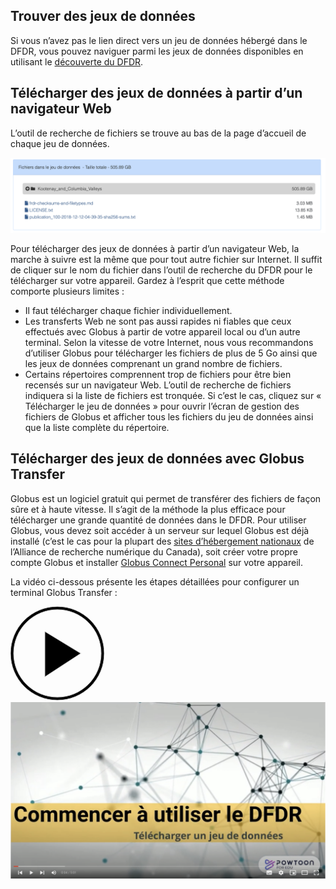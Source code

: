 ## Trouver des jeux de données
Si vous n’avez pas le lien direct vers un jeu de données hébergé dans le DFDR, vous pouvez naviguer parmi les jeux de données disponibles en utilisant le [découverte du DFDR](/repo/search?locale=fr).

## Télécharger des jeux de données à partir d’un navigateur Web
L’outil de recherche de fichiers se trouve au bas de la page d’accueil de chaque jeu de données.

<a href="/docs/img/screenshots/téléchargement_données/toile_télécharger.png" class="screenshot-lightbox">
<img src="/docs/img/screenshots/téléchargement_données/toile_télécharger.png" alt="Capture d'écran montrant le widget de navigation de fichiers sur la page d'accueil de l'élément FRDR." class="screenshot"/>
</a>

Pour télécharger des jeux de données à partir d’un navigateur Web, la marche à suivre est la même que pour tout autre fichier sur Internet. Il suffit de cliquer sur le nom du fichier dans l’outil de recherche du DFDR pour le télécharger sur votre appareil. Gardez à l’esprit que cette méthode comporte plusieurs limites :

* Il faut télécharger chaque fichier individuellement.
* Les transferts Web ne sont pas aussi rapides ni fiables que ceux effectués avec Globus à partir de votre appareil local ou d’un autre terminal. Selon la vitesse de votre Internet, nous vous recommandons d’utiliser Globus pour télécharger les fichiers de plus de 5 Go ainsi que les jeux de données comprenant un grand nombre de fichiers.
* Certains répertoires comprennent trop de fichiers pour être bien recensés sur un navigateur Web. L’outil de recherche de fichiers indiquera si la liste de fichiers est tronquée. Si c’est le cas, cliquez sur « Télécharger le jeu de données » pour ouvrir l’écran de gestion des fichiers de Globus et afficher tous les fichiers du jeu de données ainsi que la liste complète du répertoire.

## Télécharger des jeux de données avec Globus Transfer
Globus est un logiciel gratuit qui permet de transférer des fichiers de façon sûre et à haute vitesse. Il s’agit de la méthode la plus efficace pour télécharger une grande quantité de données dans le DFDR. Pour utiliser Globus, vous devez soit accéder à un serveur sur lequel Globus est déjà installé (c’est le cas pour la plupart des [sites d’hébergement nationaux](https://alliancecan.ca/fr/services/calcul-informatique-de-pointe/la-federation/sites-dhebergement-nationaux) de l’Alliance de recherche numérique du Canada), soit créer votre propre compte Globus et installer [Globus Connect Personal](https://www.globus.org/globus-connect-personal) sur votre appareil.

La vidéo ci-dessous présente les étapes détaillées pour configurer un terminal Globus Transfer :

<div class="video-wrap">
<a href="https://www.youtube.com/watch?v=zSdpMNlIlpk&list=PLX9EpizS4A0suoSV2N0nn9parl96xHPkz&index=11" target="_blank">
  <div class="video-play-btn">
    <svg xmlns="http://www.w3.org/2000/svg" width="150px" height="150px" viewbox="0 0 150 150" version="1.1">
        <path stroke="#cccccc" stroke-width="2px" d="M150,0A150,150,0,1,0,300,150,150,150,0,0,0,150,0Zm0,290A140,140,0,1,1,290,150,140,140,0,0,1,150,290Z" transform="matrix(0.5,0,0,0.5,0,0)"></path>
        <polygon stroke="#cccccc" stroke-width="2px" points="225 150 110 80 110 225 225 150" transform="matrix(0.5,0,0,0.5,0,0)"></polygon>
    </svg>
  </div>
  <img class="video-placeholder" src="/docs/img/video_placeholders/fr/téléchargement_youtube.png" alt="Aperçu vidéo: comment télécharger et installer Globus Connect Personal.">
</a>
</div>
